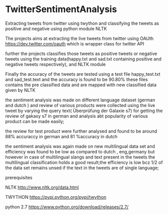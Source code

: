 # TwitterSentimentAnalysis
Extracting tweets from twitter using twython and classifying the tweets as positive and negative using python module NLTK

The projects aims at extracting the live tweets from twitter using OAUth https://dev.twitter.com/oauth which is wrapper class for twitter API

further the projects classifies those tweets as positive tweets or negative tweets using the training data(happy.txt and sad.txt containing positive and negative tweets respectively), and NLTK module

Finally the accuracy of the tweets are tested using a test file happy_test.txt and sad_test.text and the accuracy is found to be 90.80% these files contains the pre classified data and are mapped with new classified data given by NLTK

the sentiment analysis was made on different language dataset (german and dutch ) and review of various products were collected using the live tweet by varying the query text( Überprüfung der Galaxie s7) for getting the review of gakaxy s7 in german and analysis abt popularity of various product can be made easily;

the review for test product were further analysed and found to be around 88% accuraccy in german and 81 %accuracy in dutch

the sentiment analysis was again made on new multilingual data set and efficiency was found to be low as compared to dutch , eng,germany but however in case of multilingual slangs and text present in the tweets the multilingual classification holds a good result;the efficiency is low bcz 1/2 of the data set remains unsed if the text in the tweets are of single language;

prerequisites

NLTK http://www.nltk.org/data.html

TWYTHON https://pypi.python.org/pypi/twython

python 2.7 https://www.python.org/download/releases/2.7/
